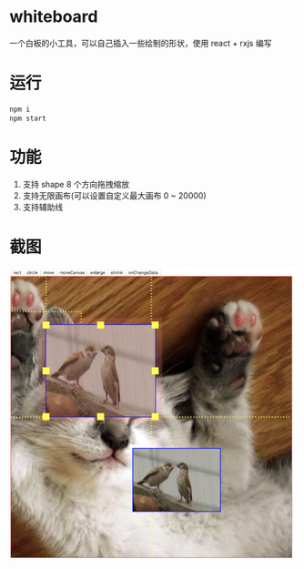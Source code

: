 # whiteboard

一个白板的小工具，可以自己插入一些绘制的形状，使用 react + rxjs 编写

# 运行

```
npm i
npm start
```

# 功能

1. 支持 shape 8 个方向拖拽缩放
2. 支持无限画布(可以设置自定义最大画布 0 ~ 20000)
3. 支持辅助线

# 截图

![alt 截图](https://github.com/uncoder-fe/whiteboard2/blob/master/screenshot/6CF3FDAD-2452-4005-9264-6529DCB8D4E5.png '截图')
